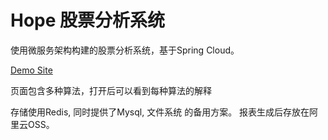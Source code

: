 

Hope 股票分析系统
======

使用微服务架构构建的股票分析系统，基于Spring Cloud。

[Demo Site](http://money.qianyitian.com/analyzer-microservice/)

页面包含多种算法，打开后可以看到每种算法的解释

存储使用Redis, 同时提供了Mysql, 文件系统 的备用方案。
报表生成后存放在阿里云OSS。

